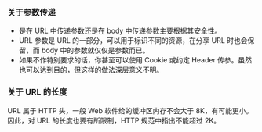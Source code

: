 
### 关于参数传递

* 是在 URL 中传递参数还是在 body 中传递参数主要根据其安全性。
* URL 参数是 URL 的一部分，可以用于标识不同的资源，在分享 URL 时也会保留，而 body 中的参数就仅仅是参数而已。
* 如果不作特别要求的话，你甚至可以使用 Cookie 或约定 Header 传参。虽然也可以达到目的，但这样的做法深层意义不明。


### 关于 URL 的长度

URL 属于 HTTP 头，一般 Web 软件给的缓冲区内存不会大于 8K，有可能更小。因此，对 URL 的长度也要有所限制，HTTP 规范中指出不能超过 2K。
